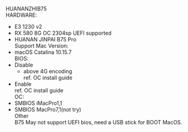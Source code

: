 HUANANZHIB75<br/>
HARDWARE:<br/>
- E3 1230 v2<br/>
- RX 580 8G OC 2304sp UEFI supported<br/>
- HUANAN JINPAI B75 Pro<br/>
Support Mac Version:<br/>
- macOS Catalina 10.15.7 <br/>
BIOS: <br/>
- Disable<br/>
  * above 4G encoding<br/>
ref. OC install guide<br/>
- Enable<br/>
  ref. OC install guide<br/>
OC:<br/>
- SMBIOS iMacPro1,1<br/>
- SMBIOS MacPro7,1(not try)<br/>
Other<br/>
B75 May not support UEFI bios, need a USB stick for BOOT MacOS.<br/>

                                                         
                                                         


